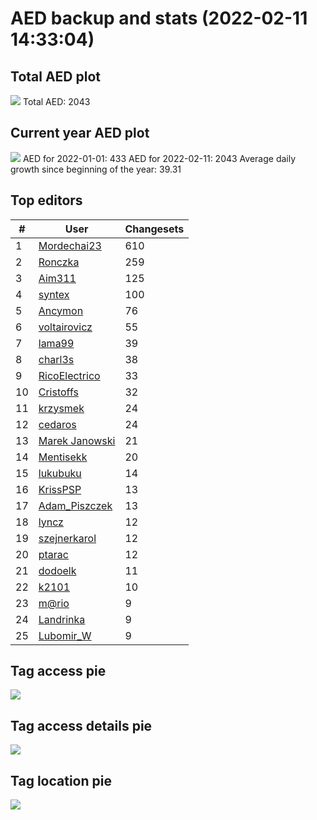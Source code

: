 # AED backup and stats (2022-02-11 14:33:04)


## Total AED plot
![](report_data/total_aed.png)
Total AED: 2043

## Current year AED plot
![](report_data/current_year_aed.png)
AED for 2022-01-01: 433
AED for 2022-02-11: 2043
Average daily growth since beginning of the year: 39.31

## Top editors
| # | User | Changesets |
| ------------- | ------------- | ------------- |
| 1 | [Mordechai23](<https://www.openstreetmap.org/user/Mordechai23>) | 610 |
| 2 | [Ronczka](<https://www.openstreetmap.org/user/Ronczka>) | 259 |
| 3 | [Aim311](<https://www.openstreetmap.org/user/Aim311>) | 125 |
| 4 | [syntex](<https://www.openstreetmap.org/user/syntex>) | 100 |
| 5 | [Ancymon](<https://www.openstreetmap.org/user/Ancymon>) | 76 |
| 6 | [voltairovicz](<https://www.openstreetmap.org/user/voltairovicz>) | 55 |
| 7 | [lama99](<https://www.openstreetmap.org/user/lama99>) | 39 |
| 8 | [charl3s](<https://www.openstreetmap.org/user/charl3s>) | 38 |
| 9 | [RicoElectrico](<https://www.openstreetmap.org/user/RicoElectrico>) | 33 |
| 10 | [Cristoffs](<https://www.openstreetmap.org/user/Cristoffs>) | 32 |
| 11 | [krzysmek](<https://www.openstreetmap.org/user/krzysmek>) | 24 |
| 12 | [cedaros](<https://www.openstreetmap.org/user/cedaros>) | 24 |
| 13 | [Marek Janowski](<https://www.openstreetmap.org/user/Marek Janowski>) | 21 |
| 14 | [Mentisekk](<https://www.openstreetmap.org/user/Mentisekk>) | 20 |
| 15 | [lukubuku](<https://www.openstreetmap.org/user/lukubuku>) | 14 |
| 16 | [KrissPSP](<https://www.openstreetmap.org/user/KrissPSP>) | 13 |
| 17 | [Adam_Piszczek](<https://www.openstreetmap.org/user/Adam_Piszczek>) | 13 |
| 18 | [lyncz](<https://www.openstreetmap.org/user/lyncz>) | 12 |
| 19 | [szejnerkarol](<https://www.openstreetmap.org/user/szejnerkarol>) | 12 |
| 20 | [ptarac](<https://www.openstreetmap.org/user/ptarac>) | 12 |
| 21 | [dodoelk](<https://www.openstreetmap.org/user/dodoelk>) | 11 |
| 22 | [k2101](<https://www.openstreetmap.org/user/k2101>) | 10 |
| 23 | [m@rio](<https://www.openstreetmap.org/user/m@rio>) | 9 |
| 24 | [Landrinka](<https://www.openstreetmap.org/user/Landrinka>) | 9 |
| 25 | [Lubomir_W](<https://www.openstreetmap.org/user/Lubomir_W>) | 9 |

## Tag access pie
![](report_data/tag_access.png)

## Tag access details pie
![](report_data/tag_access_details.png)

## Tag location pie
![](report_data/tag_location.png)
